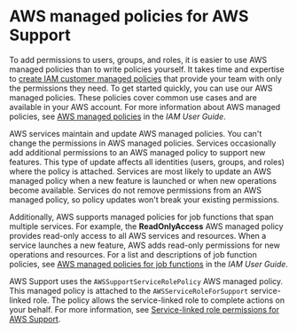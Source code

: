 # AWS managed policies for AWS Support<a name="security-iam-awsmanpol"></a>







To add permissions to users, groups, and roles, it is easier to use AWS managed policies than to write policies yourself\. It takes time and expertise to [create IAM customer managed policies](https://docs.aws.amazon.com/IAM/latest/UserGuide/access_policies_create-console.html) that provide your team with only the permissions they need\. To get started quickly, you can use our AWS managed policies\. These policies cover common use cases and are available in your AWS account\. For more information about AWS managed policies, see [AWS managed policies](https://docs.aws.amazon.com/IAM/latest/UserGuide/access_policies_managed-vs-inline.html#aws-managed-policies) in the *IAM User Guide*\.

AWS services maintain and update AWS managed policies\. You can't change the permissions in AWS managed policies\. Services occasionally add additional permissions to an AWS managed policy to support new features\. This type of update affects all identities \(users, groups, and roles\) where the policy is attached\. Services are most likely to update an AWS managed policy when a new feature is launched or when new operations become available\. Services do not remove permissions from an AWS managed policy, so policy updates won't break your existing permissions\.

Additionally, AWS supports managed policies for job functions that span multiple services\. For example, the **ReadOnlyAccess** AWS managed policy provides read\-only access to all AWS services and resources\. When a service launches a new feature, AWS adds read\-only permissions for new operations and resources\. For a list and descriptions of job function policies, see [AWS managed policies for job functions](https://docs.aws.amazon.com/IAM/latest/UserGuide/access_policies_job-functions.html) in the *IAM User Guide*\.

AWS Support uses the `AWSSupportServiceRolePolicy` AWS managed policy\. This managed policy is attached to the `AWSServiceRoleForSupport` service\-linked role\. The policy allows the service\-linked role to complete actions on your behalf\. For more information, see [Service\-linked role permissions for AWS Support](using-service-linked-roles-sup.md#service-linked-role-permissions)\.












